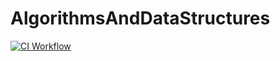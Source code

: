 # AlgorithmsAndDataStructures
[![CI Workflow](https://github.com/sergey-cherepanov1/AaDS/actions/workflows/ci.yml/badge.svg)](https://github.com/sergey-cherepanov1/AaDS/actions/workflows/ci.yml)
